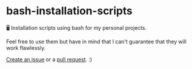 # bash-installation-scripts
🖥 Installation scripts using bash for my personal projects.


Feel free to use them but have in mind that I can't guarantee that they will work flawlessly. 


[Create an issue](https://github.com/teodororo/bash-installation-scripts/issues/new/choose) or a [pull request](https://github.com/teodororo/bash-installation-scripts/compare). :)